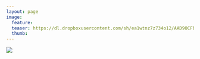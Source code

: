 ```yaml
---
layout: page
image:
  feature:
  teaser: https://dl.dropboxusercontent.com/sh/ea1wtnz7z734o12/AAD9OCFb2cM0EQ6ohIOULAY1a/mikin-kuvat/2/IMG23238-245px.jpg
  thumb:
---
```


[![](https://dl.dropboxusercontent.com/sh/ea1wtnz7z734o12/AAAHo4zdV-6wLcJnMAQ8yZIla/mikin-kuvat/2/IMG23238-800px.jpg)](https://dl.dropboxusercontent.com/sh/ea1wtnz7z734o12/AADpwHdPEUFertlFUOmrX42Ua/mikin-kuvat/2/IMG23238.jpg)
